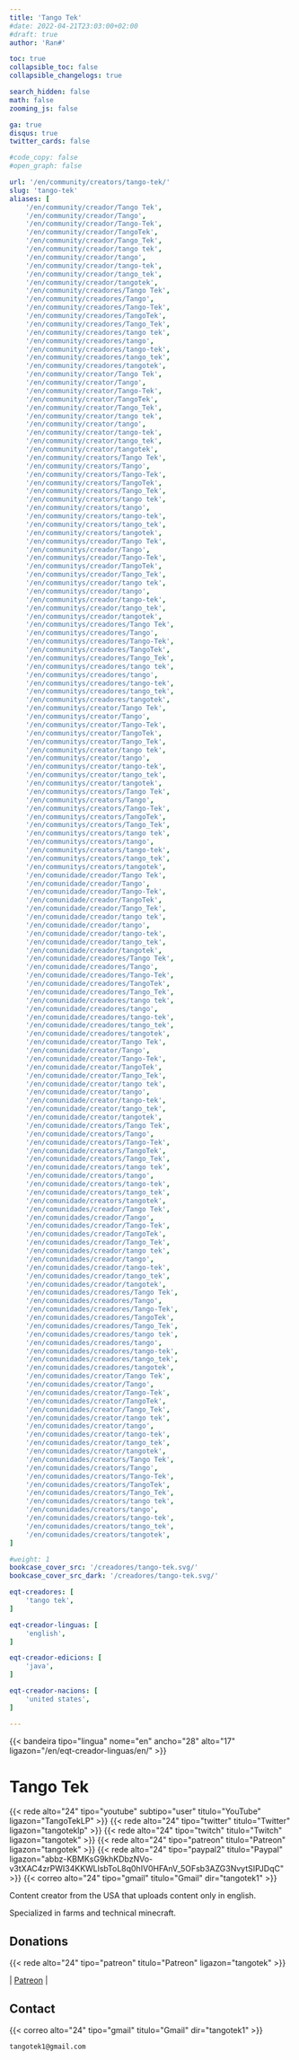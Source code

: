 ```yaml
---
title: 'Tango Tek'
#date: 2022-04-21T23:03:00+02:00
#draft: true
author: 'Ran#'

toc: true
collapsible_toc: false
collapsible_changelogs: true

search_hidden: false
math: false
zooming_js: false

ga: true
disqus: true
twitter_cards: false

#code_copy: false
#open_graph: false

url: '/en/community/creators/tango-tek/'
slug: 'tango-tek'
aliases: [
    '/en/community/creador/Tango Tek',
    '/en/community/creador/Tango',
    '/en/community/creador/Tango-Tek',
    '/en/community/creador/TangoTek',
    '/en/community/creador/Tango_Tek',
    '/en/community/creador/tango tek',
    '/en/community/creador/tango',
    '/en/community/creador/tango-tek',
    '/en/community/creador/tango_tek',
    '/en/community/creador/tangotek',
    '/en/community/creadores/Tango Tek',
    '/en/community/creadores/Tango',
    '/en/community/creadores/Tango-Tek',
    '/en/community/creadores/TangoTek',
    '/en/community/creadores/Tango_Tek',
    '/en/community/creadores/tango tek',
    '/en/community/creadores/tango',
    '/en/community/creadores/tango-tek',
    '/en/community/creadores/tango_tek',
    '/en/community/creadores/tangotek',
    '/en/community/creator/Tango Tek',
    '/en/community/creator/Tango',
    '/en/community/creator/Tango-Tek',
    '/en/community/creator/TangoTek',
    '/en/community/creator/Tango_Tek',
    '/en/community/creator/tango tek',
    '/en/community/creator/tango',
    '/en/community/creator/tango-tek',
    '/en/community/creator/tango_tek',
    '/en/community/creator/tangotek',
    '/en/community/creators/Tango Tek',
    '/en/community/creators/Tango',
    '/en/community/creators/Tango-Tek',
    '/en/community/creators/TangoTek',
    '/en/community/creators/Tango_Tek',
    '/en/community/creators/tango tek',
    '/en/community/creators/tango',
    '/en/community/creators/tango-tek',
    '/en/community/creators/tango_tek',
    '/en/community/creators/tangotek',
    '/en/communitys/creador/Tango Tek',
    '/en/communitys/creador/Tango',
    '/en/communitys/creador/Tango-Tek',
    '/en/communitys/creador/TangoTek',
    '/en/communitys/creador/Tango_Tek',
    '/en/communitys/creador/tango tek',
    '/en/communitys/creador/tango',
    '/en/communitys/creador/tango-tek',
    '/en/communitys/creador/tango_tek',
    '/en/communitys/creador/tangotek',
    '/en/communitys/creadores/Tango Tek',
    '/en/communitys/creadores/Tango',
    '/en/communitys/creadores/Tango-Tek',
    '/en/communitys/creadores/TangoTek',
    '/en/communitys/creadores/Tango_Tek',
    '/en/communitys/creadores/tango tek',
    '/en/communitys/creadores/tango',
    '/en/communitys/creadores/tango-tek',
    '/en/communitys/creadores/tango_tek',
    '/en/communitys/creadores/tangotek',
    '/en/communitys/creator/Tango Tek',
    '/en/communitys/creator/Tango',
    '/en/communitys/creator/Tango-Tek',
    '/en/communitys/creator/TangoTek',
    '/en/communitys/creator/Tango_Tek',
    '/en/communitys/creator/tango tek',
    '/en/communitys/creator/tango',
    '/en/communitys/creator/tango-tek',
    '/en/communitys/creator/tango_tek',
    '/en/communitys/creator/tangotek',
    '/en/communitys/creators/Tango Tek',
    '/en/communitys/creators/Tango',
    '/en/communitys/creators/Tango-Tek',
    '/en/communitys/creators/TangoTek',
    '/en/communitys/creators/Tango_Tek',
    '/en/communitys/creators/tango tek',
    '/en/communitys/creators/tango',
    '/en/communitys/creators/tango-tek',
    '/en/communitys/creators/tango_tek',
    '/en/communitys/creators/tangotek',
    '/en/comunidade/creador/Tango Tek',
    '/en/comunidade/creador/Tango',
    '/en/comunidade/creador/Tango-Tek',
    '/en/comunidade/creador/TangoTek',
    '/en/comunidade/creador/Tango_Tek',
    '/en/comunidade/creador/tango tek',
    '/en/comunidade/creador/tango',
    '/en/comunidade/creador/tango-tek',
    '/en/comunidade/creador/tango_tek',
    '/en/comunidade/creador/tangotek',
    '/en/comunidade/creadores/Tango Tek',
    '/en/comunidade/creadores/Tango',
    '/en/comunidade/creadores/Tango-Tek',
    '/en/comunidade/creadores/TangoTek',
    '/en/comunidade/creadores/Tango_Tek',
    '/en/comunidade/creadores/tango tek',
    '/en/comunidade/creadores/tango',
    '/en/comunidade/creadores/tango-tek',
    '/en/comunidade/creadores/tango_tek',
    '/en/comunidade/creadores/tangotek',
    '/en/comunidade/creator/Tango Tek',
    '/en/comunidade/creator/Tango',
    '/en/comunidade/creator/Tango-Tek',
    '/en/comunidade/creator/TangoTek',
    '/en/comunidade/creator/Tango_Tek',
    '/en/comunidade/creator/tango tek',
    '/en/comunidade/creator/tango',
    '/en/comunidade/creator/tango-tek',
    '/en/comunidade/creator/tango_tek',
    '/en/comunidade/creator/tangotek',
    '/en/comunidade/creators/Tango Tek',
    '/en/comunidade/creators/Tango',
    '/en/comunidade/creators/Tango-Tek',
    '/en/comunidade/creators/TangoTek',
    '/en/comunidade/creators/Tango_Tek',
    '/en/comunidade/creators/tango tek',
    '/en/comunidade/creators/tango',
    '/en/comunidade/creators/tango-tek',
    '/en/comunidade/creators/tango_tek',
    '/en/comunidade/creators/tangotek',
    '/en/comunidades/creador/Tango Tek',
    '/en/comunidades/creador/Tango',
    '/en/comunidades/creador/Tango-Tek',
    '/en/comunidades/creador/TangoTek',
    '/en/comunidades/creador/Tango_Tek',
    '/en/comunidades/creador/tango tek',
    '/en/comunidades/creador/tango',
    '/en/comunidades/creador/tango-tek',
    '/en/comunidades/creador/tango_tek',
    '/en/comunidades/creador/tangotek',
    '/en/comunidades/creadores/Tango Tek',
    '/en/comunidades/creadores/Tango',
    '/en/comunidades/creadores/Tango-Tek',
    '/en/comunidades/creadores/TangoTek',
    '/en/comunidades/creadores/Tango_Tek',
    '/en/comunidades/creadores/tango tek',
    '/en/comunidades/creadores/tango',
    '/en/comunidades/creadores/tango-tek',
    '/en/comunidades/creadores/tango_tek',
    '/en/comunidades/creadores/tangotek',
    '/en/comunidades/creator/Tango Tek',
    '/en/comunidades/creator/Tango',
    '/en/comunidades/creator/Tango-Tek',
    '/en/comunidades/creator/TangoTek',
    '/en/comunidades/creator/Tango_Tek',
    '/en/comunidades/creator/tango tek',
    '/en/comunidades/creator/tango',
    '/en/comunidades/creator/tango-tek',
    '/en/comunidades/creator/tango_tek',
    '/en/comunidades/creator/tangotek',
    '/en/comunidades/creators/Tango Tek',
    '/en/comunidades/creators/Tango',
    '/en/comunidades/creators/Tango-Tek',
    '/en/comunidades/creators/TangoTek',
    '/en/comunidades/creators/Tango_Tek',
    '/en/comunidades/creators/tango tek',
    '/en/comunidades/creators/tango',
    '/en/comunidades/creators/tango-tek',
    '/en/comunidades/creators/tango_tek',
    '/en/comunidades/creators/tangotek',
]

#weight: 1
bookcase_cover_src: '/creadores/tango-tek.svg/'
bookcase_cover_src_dark: '/creadores/tango-tek.svg/'

eqt-creadores: [
    'tango tek',
]

eqt-creador-linguas: [
    'english',
]

eqt-creador-edicions: [
    'java',
]

eqt-creador-nacions: [
    'united states',
]

---
```


{{< bandeira tipo="lingua" nome="en" ancho="28" alto="17" ligazon="/en/eqt-creador-linguas/en/" >}}

# Tango Tek

{{< rede alto="24" tipo="youtube" subtipo="user" titulo="YouTube" ligazon="TangoTekLP" >}}
{{< rede alto="24" tipo="twitter" titulo="Twitter" ligazon="tangoteklp" >}}
{{< rede alto="24" tipo="twitch" titulo="Twitch" ligazon="tangotek" >}}
{{< rede alto="24" tipo="patreon" titulo="Patreon" ligazon="tangotek" >}}
{{< rede alto="24" tipo="paypal2" titulo="Paypal" ligazon="abbz-KBMKsG9khKDbzNVo-v3tXAC4zrPWI34KKWLlsbToL8q0hIV0HFAnV_5OFsb3AZG3NvytSIPJDqC" >}}
{{< correo alto="24" tipo="gmail" titulo="Gmail" dir="tangotek1" >}}

Content creator from the USA that uploads content only in english.

Specialized in farms and technical minecraft.

## Donations

{{< rede alto="24" tipo="patreon" titulo="Patreon" ligazon="tangotek" >}}

|
[Patreon](https://www.patreon.com/tangotek)
|


## Contact

{{< correo alto="24" tipo="gmail" titulo="Gmail" dir="tangotek1" >}}

```
tangotek1@gmail.com
```
